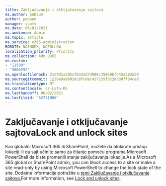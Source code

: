```yaml
---
title: Zaključavanje i otključavanje sajtova
ms.author: pebaum
author: pebaum
manager: scotv
ms.date: 06/01/2021
ms.audience: Admin
ms.topic: article
ms.service: o365-administration
ROBOTS: NOINDEX, NOFOLLOW
localization_priority: Priority
ms.collection: Adm_O365
ms.custom:
- "11509"
- "9000292"
ms.openlocfilehash: 21d9d1a305af832dd7d908c35860bfd45a583a59
ms.sourcegitcommit: 1226e9a9601dc8fc8ec427235f3c2dd88ff84ced
ms.translationtype: MT
ms.contentlocale: sr-Latn-RS
ms.lasthandoff: 06/02/2021
ms.locfileid: "52731986"
---
```

# <a name="lock-and-unlock-sites"></a><span data-ttu-id="643e7-102">Zaključavanje i otključavanje sajtova</span><span class="sxs-lookup"><span data-stu-id="643e7-102">Lock and unlock sites</span></span>

<span data-ttu-id="643e7-103">Kao globalni Microsoft 365 ili SharePoint, možete da blokirate pristup lokaciji ili da sajt učinite samo za čitanje pomoću programa Microsoft PowerShell da biste promenili stanje zaključavanja lokacije.</span><span class="sxs-lookup"><span data-stu-id="643e7-103">As a Microsoft 365 global or SharePoint admin, you can block access to a site or make a site read-only by using Microsoft PowerShell to change the lock state of the site.</span></span> <span data-ttu-id="643e7-104">Dodatne informacije potražite u [temi Zaključavanje i otključavanje sajtova.](/sharepoint/manage-lock-status)</span><span class="sxs-lookup"><span data-stu-id="643e7-104">For more information, see [Lock and unlock sites](/sharepoint/manage-lock-status).</span></span>